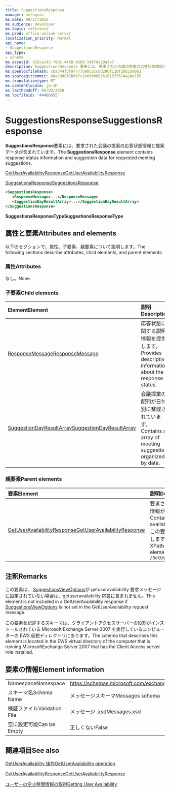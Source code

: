 ```yaml
---
title: SuggestionsResponse
manager: sethgros
ms.date: 09/17/2015
ms.audience: Developer
ms.topic: reference
ms.prod: office-online-server
localization_priority: Normal
api_name:
- SuggestionsResponse
api_type:
- schema
ms.assetid: d25ca143-f80c-4458-b669-346fda29a5a7
description: SuggestionsResponse 要素には、要求された会議の提案の応答状態情報と提案データが含まれています。
ms.openlocfilehash: cba344f3f97777580c2cc6d296f110f20b550063
ms.sourcegitcommit: 88ec988f2bb67c1866d06b361615f3674a24e795
ms.translationtype: MT
ms.contentlocale: ja-JP
ms.lasthandoff: 06/03/2020
ms.locfileid: "44466655"
---
```

# <a name="suggestionsresponse"></a><span data-ttu-id="d2713-103">SuggestionsResponse</span><span class="sxs-lookup"><span data-stu-id="d2713-103">SuggestionsResponse</span></span>

<span data-ttu-id="d2713-104">**SuggestionsResponse**要素には、要求された会議の提案の応答状態情報と提案データが含まれています。</span><span class="sxs-lookup"><span data-stu-id="d2713-104">The **SuggestionsResponse** element contains response status information and suggestion data for requested meeting suggestions.</span></span> 
  
[<span data-ttu-id="d2713-105">GetUserAvailabilityResponse</span><span class="sxs-lookup"><span data-stu-id="d2713-105">GetUserAvailabilityResponse</span></span>](getuseravailabilityresponse.md)
  
[<span data-ttu-id="d2713-106">SuggestionsResponse</span><span class="sxs-lookup"><span data-stu-id="d2713-106">SuggestionsResponse</span></span>](suggestionsresponse.md)
  
```xml
<SuggestionsResponse>
   <ResponseMessage>...</ResponseMessage>
   <SuggestionDayResultArray>...</SuggestionDayResultArray>
</SuggestionsResponse>
```

 <span data-ttu-id="d2713-107">**SuggestionsResponseType**</span><span class="sxs-lookup"><span data-stu-id="d2713-107">**SuggestionsResponseType**</span></span>
## <a name="attributes-and-elements"></a><span data-ttu-id="d2713-108">属性と要素</span><span class="sxs-lookup"><span data-stu-id="d2713-108">Attributes and elements</span></span>

<span data-ttu-id="d2713-109">以下のセクションで、属性、子要素、親要素について説明します。</span><span class="sxs-lookup"><span data-stu-id="d2713-109">The following sections describe attributes, child elements, and parent elements.</span></span>
  
### <a name="attributes"></a><span data-ttu-id="d2713-110">属性</span><span class="sxs-lookup"><span data-stu-id="d2713-110">Attributes</span></span>

<span data-ttu-id="d2713-111">なし。</span><span class="sxs-lookup"><span data-stu-id="d2713-111">None.</span></span>
  
### <a name="child-elements"></a><span data-ttu-id="d2713-112">子要素</span><span class="sxs-lookup"><span data-stu-id="d2713-112">Child elements</span></span>

|<span data-ttu-id="d2713-113">**Element**</span><span class="sxs-lookup"><span data-stu-id="d2713-113">**Element**</span></span>|<span data-ttu-id="d2713-114">**説明**</span><span class="sxs-lookup"><span data-stu-id="d2713-114">**Description**</span></span>|
|:-----|:-----|
|[<span data-ttu-id="d2713-115">ResponseMessage</span><span class="sxs-lookup"><span data-stu-id="d2713-115">ResponseMessage</span></span>](responsemessage.md) <br/> |<span data-ttu-id="d2713-116">応答状態に関する説明情報を提供します。</span><span class="sxs-lookup"><span data-stu-id="d2713-116">Provides descriptive information about the response status.</span></span>  <br/> |
|[<span data-ttu-id="d2713-117">SuggestionDayResultArray</span><span class="sxs-lookup"><span data-stu-id="d2713-117">SuggestionDayResultArray</span></span>](suggestiondayresultarray.md) <br/> |<span data-ttu-id="d2713-118">会議提案の配列が日付別に整理されています。</span><span class="sxs-lookup"><span data-stu-id="d2713-118">Contains an array of meeting suggestions organized by date.</span></span>  <br/> |
   
### <a name="parent-elements"></a><span data-ttu-id="d2713-119">親要素</span><span class="sxs-lookup"><span data-stu-id="d2713-119">Parent elements</span></span>

|<span data-ttu-id="d2713-120">**要素**</span><span class="sxs-lookup"><span data-stu-id="d2713-120">**Element**</span></span>|<span data-ttu-id="d2713-121">**説明**</span><span class="sxs-lookup"><span data-stu-id="d2713-121">**Description**</span></span>|
|:-----|:-----|
|[<span data-ttu-id="d2713-122">GetUserAvailabilityResponse</span><span class="sxs-lookup"><span data-stu-id="d2713-122">GetUserAvailabilityResponse</span></span>](getuseravailabilityresponse.md) <br/> |<span data-ttu-id="d2713-123">要求されたユーザーの空き時間情報が含まれています。</span><span class="sxs-lookup"><span data-stu-id="d2713-123">Contains the requested users' availability information.</span></span>  <br/> <span data-ttu-id="d2713-124">この要素の XPath 式を次に示します。</span><span class="sxs-lookup"><span data-stu-id="d2713-124">The following is the XPath expression to this element:</span></span>  <br/>  `/GetUserAvailabilityResponse` <br/> |
   
## <a name="remarks"></a><span data-ttu-id="d2713-125">注釈</span><span class="sxs-lookup"><span data-stu-id="d2713-125">Remarks</span></span>

<span data-ttu-id="d2713-126">この要素は、 [SuggestionsViewOptions](suggestionsviewoptions.md)が getuseravailability 要求メッセージに設定されていない場合は、getuseravailability 応答に含まれません。</span><span class="sxs-lookup"><span data-stu-id="d2713-126">This element is not included in a GetUserAvailability response if [SuggestionsViewOptions](suggestionsviewoptions.md) is not set in the GetUserAvailability request message.</span></span> 
  
<span data-ttu-id="d2713-127">この要素を記述するスキーマは、クライアントアクセスサーバーの役割がインストールされている Microsoft Exchange Server 2007 を実行しているコンピューターの EWS 仮想ディレクトリにあります。</span><span class="sxs-lookup"><span data-stu-id="d2713-127">The schema that describes this element is located in the EWS virtual directory of the computer that is running MicrosoftExchange Server 2007 that has the Client Access server role installed.</span></span>
  
## <a name="element-information"></a><span data-ttu-id="d2713-128">要素の情報</span><span class="sxs-lookup"><span data-stu-id="d2713-128">Element information</span></span>

|||
|:-----|:-----|
|<span data-ttu-id="d2713-129">Namespace</span><span class="sxs-lookup"><span data-stu-id="d2713-129">Namespace</span></span>  <br/> |https://schemas.microsoft.com/exchange/services/2006/messages  <br/> |
|<span data-ttu-id="d2713-130">スキーマ名</span><span class="sxs-lookup"><span data-stu-id="d2713-130">Schema Name</span></span>  <br/> |<span data-ttu-id="d2713-131">メッセージスキーマ</span><span class="sxs-lookup"><span data-stu-id="d2713-131">Messages schema</span></span>  <br/> |
|<span data-ttu-id="d2713-132">検証ファイル</span><span class="sxs-lookup"><span data-stu-id="d2713-132">Validation File</span></span>  <br/> |<span data-ttu-id="d2713-133">メッセージ .xsd</span><span class="sxs-lookup"><span data-stu-id="d2713-133">Messages.xsd</span></span>  <br/> |
|<span data-ttu-id="d2713-134">空に設定可能</span><span class="sxs-lookup"><span data-stu-id="d2713-134">Can be Empty</span></span>  <br/> |<span data-ttu-id="d2713-135">正しくない</span><span class="sxs-lookup"><span data-stu-id="d2713-135">False</span></span>  <br/> |
   
## <a name="see-also"></a><span data-ttu-id="d2713-136">関連項目</span><span class="sxs-lookup"><span data-stu-id="d2713-136">See also</span></span>



[<span data-ttu-id="d2713-137">GetUserAvailability 操作</span><span class="sxs-lookup"><span data-stu-id="d2713-137">GetUserAvailability operation</span></span>](getuseravailability-operation.md)
  
[<span data-ttu-id="d2713-138">GetUserAvailabilityResponse</span><span class="sxs-lookup"><span data-stu-id="d2713-138">GetUserAvailabilityResponse</span></span>](getuseravailabilityresponse.md)


[<span data-ttu-id="d2713-139">ユーザーの空き時間情報の取得</span><span class="sxs-lookup"><span data-stu-id="d2713-139">Getting User Availability</span></span>](https://msdn.microsoft.com/library/d4133fcb-9b0f-4e6b-aadf-a389da83516a%28Office.15%29.aspx)

